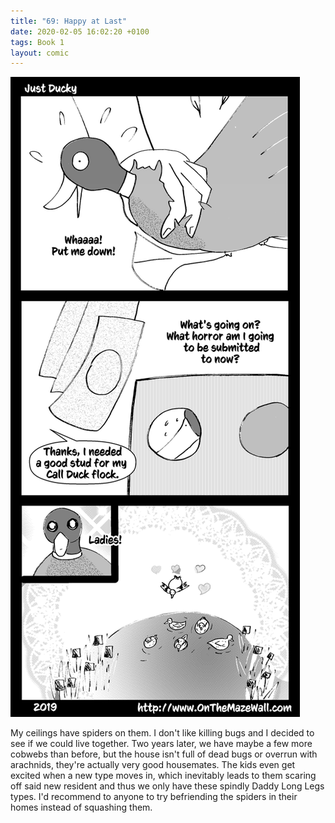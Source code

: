 ```yaml
---
title: "69: Happy at Last"
date: 2020-02-05 16:02:20 +0100
tags: Book 1
layout: comic
---
```


![69: Happy at Last](/comics/Book_1_-_069_Happy_at_Last.png)

My ceilings have spiders on them. I don't like killing bugs and I decided to see if we could live together. Two years later, we have maybe a few more cobwebs than before, but the house isn't full of dead bugs or overrun with arachnids, they're actually very good housemates. The kids even get excited when a new type moves in, which inevitably leads to them scaring off said new resident and thus we only have these spindly Daddy Long Legs types. I'd recommend to anyone to try befriending the spiders in their homes instead of squashing them.
